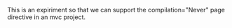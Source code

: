 This is an expiriment so that we can support the compilation="Never" page directive in an mvc project.

